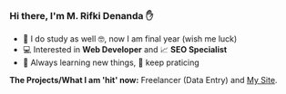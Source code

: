 ### Hi there, I'm M. Rifki Denanda ✋
- 📒 I do study as well 🤓, now I am final year (wish me luck) 
- 💻 Interested in **Web Developer** and 📈 **SEO Specialist** 
- 🌱 Always learning new things, 🔎 keep praticing 

**The Projects/What I am 'hit' now:** Freelancer (Data Entry) and [My Site](https://rifkydenanda.github.io/). 
